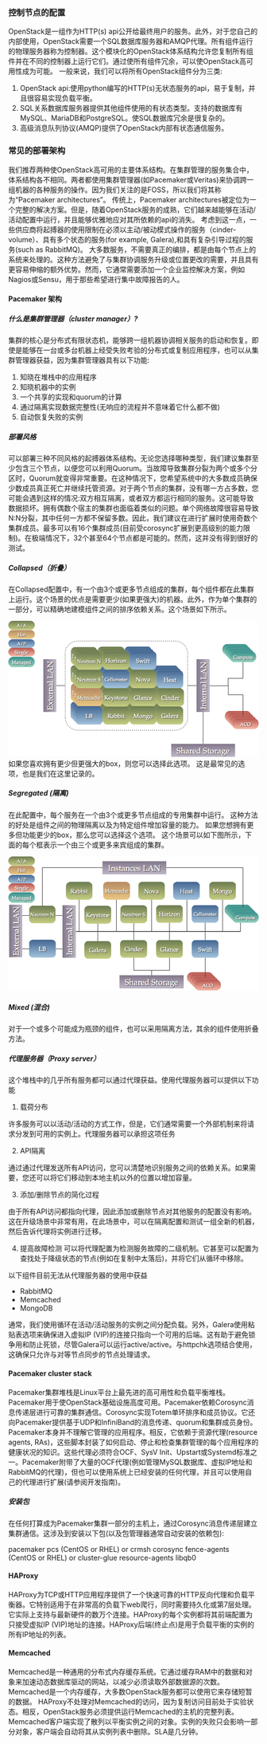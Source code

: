 ### 控制节点的配置
OpenStack是一组作为HTTP(s) api公开给最终用户的服务。此外，对于您自己的内部使用，OpenStack需要一个SQL数据库服务器和AMQP代理。所有组件运行的物理服务器称为控制器。这个模块化的OpenStack体系结构允许您复制所有组件并在不同的控制器上运行它们。通过使所有组件冗余，可以使OpenStack高可用性成为可能。
一般来说，我们可以将所有OpenStack组件分为三类:

1. OpenStack api:使用python编写的HTTP(s)无状态服务的api，易于复制，并且很容易实现负载平衡。
2. SQL关系数据库服务器提供其他组件使用的有状态类型。支持的数据库有MySQL、MariaDB和PostgreSQL。使SQL数据库冗余是很复杂的。
3. 高级消息队列协议(AMQP)提供了OpenStack内部有状态通信服务。

### 常见的部署架构
我们推荐两种使OpenStack高可用的主要体系结构。在集群管理的服务集合中，体系结构各不相同。两者都使用集群管理器(如Pacemaker或Veritas)来协调跨一组机器的各种服务的操作。因为我们关注的是FOSS，所以我们将其称为“Pacemaker architectures”。
传统上，Pacemaker architectures被定位为一个完整的解决方案。但是，随着OpenStack服务的成熟，它们越来越能够在活动/活动配置中运行，并且能够优雅地应对其所依赖的api的消失。
考虑到这一点，一些供应商将起搏器的使用限制在必须以主动/被动模式操作的服务（cinder-volume）、具有多个状态的服务(for example, Galera),和具有复杂引导过程的服务(such as RabbitMQ)。
大多数服务，不需要真正的编排，都是由每个节点上的系统来处理的。这种方法避免了与集群协调服务升级或位置更改的需要，并且具有更容易伸缩的额外优势。然而，它通常需要添加一个企业监控解决方案，例如Nagios或Sensu，用于那些希望进行集中故障报告的人。

#### Pacemaker 架构
##### 什么是集群管理器（cluster manager）?

集群的核心是分布式有限状态机，能够跨一组机器协调相关服务的启动和恢复。即使是能够在一台或多台机器上经受失败考验的分布式或复制应用程序，也可以从集群管理器获益，因为集群管理器具有以下功能:

1. 知晓在堆栈中的应用程序
2. 知晓机器中的实例
3. 一个共享的实现和quorum的计算
4. 通过隔离实现数据完整性(无响应的流程并不意味着它什么都不做)
5. 自动恢复失败的实例

##### 部署风格
可以部署三种不同风格的起搏器体系结构。无论您选择哪种类型，我们建议集群至少包含三个节点，以便您可以利用Quorum。当故障导致集群分裂为两个或多个分区时，Quorum就变得非常重要。在这种情况下，您希望系统中的大多数成员确保少数成员真正死亡并继续托管资源。对于两个节点的集群，没有哪一方占多数，您可能会遇到这样的情况:双方相互隔离，或者双方都运行相同的服务。这可能导致数据损坏。拥有偶数个宿主的集群也面临着类似的问题。单个网络故障很容易导致N:N分裂，其中任何一方都不保留多数。因此，我们建议在进行扩展时使用奇数个集群成员。最多可以有16个集群成员(目前受corosync扩展到更高级别的能力限制)。在极端情况下，32个甚至64个节点都是可能的。然而，这并没有得到很好的测试。

##### Collapsed（折叠）
在Collapsed配置中，有一个由3个或更多节点组成的集群，每个组件都在此集群上运行。这个场景的优点是需要更少(如果更强大)的机器。此外，作为单个集群的一部分，可以精确地建模组件之间的排序依赖关系。这个场景如下所示。

![](assets/markdown-img-paste-20180904155058645.png)
如果您喜欢拥有更少但更强大的box，则您可以选择此选项。
这是最常见的选项，也是我们在这里记录的。

##### Segregated (隔离)

在此配置中，每个服务在一个由3个或更多节点组成的专用集群中运行。
这种方法的好处是组件之间的物理隔离以及为特定组件增加容量的能力。
如果您想拥有更多但功能更少的box，那么您可以选择这个选项。
这个场景可以如下图所示，下面的每个框表示一个由三个或更多来宾组成的集群。

![](assets/markdown-img-paste-20180904155554411.png)

##### Mixed (混合)
对于一个或多个可能成为瓶颈的组件，也可以采用隔离方法，其余的组件使用折叠方法。


##### 代理服务器（Proxy server）
这个堆栈中的几乎所有服务都可以通过代理获益。使用代理服务器可以提供以下功能

1. 载荷分布

许多服务可以以活动/活动的方式工作，但是，它们通常需要一个外部机制来将请求分发到可用的实例上。代理服务器可以承担这项任务

2. API隔离

通过通过代理发送所有API访问，您可以清楚地识别服务之间的依赖关系。如果需要，您还可以将它们移动到本地主机以外的位置以增加容量。

3. 添加/删除节点的简化过程

由于所有API访问都指向代理，因此添加或删除节点对其他服务的配置没有影响。这在升级场景中非常有用，在此场景中，可以在隔离配置和测试一组全新的机器，然后告诉代理将实例进行迁移。

4. 提高故障检测
可以将代理配置为检测服务故障的二级机制。它甚至可以配置为查找处于降级状态的节点(例如在复制中太落后)，并将它们从循环中移除。

以下组件目前无法从代理服务器的使用中获益
* RabbitMQ
* Memcached
* MongoDB

通常，我们使用循环在活动/活动服务的实例之间分配负载。另外，Galera使用粘贴表选项来确保进入虚拟IP (VIP)的连接只指向一个可用的后端。这有助于避免锁争用和防止死锁，尽管Galera可以运行active/active。与httpchk选项结合使用，这确保只允许与对等节点同步的节点处理请求。

#### Pacemaker cluster stack

Pacemaker集群堆栈是Linux平台上最先进的高可用性和负载平衡堆栈。Pacemaker用于使OpenStack基础设施高度可用。Pacemaker依赖Corosync消息传递层进行可靠的集群通信。Corosync实现Totem单环排序和成员协议。它还向Pacemaker提供基于UDP和InfiniBand的消息传递、quorum和集群成员身份。Pacemaker本身并不理解它管理的应用程序。相反，它依赖于资源代理(resource agents, RAs)，这些脚本封装了如何启动、停止和检查集群管理的每个应用程序的健康状况的知识。这些代理必须符合OCF、SysV Init、Upstart或Systemd标准之一。Pacemaker附带了大量的OCF代理(例如管理MySQL数据库、虚拟IP地址和RabbitMQ的代理)，但也可以使用系统上已经安装的任何代理，并且可以使用自己的代理进行扩展(请参阅开发指南)。
##### 安装包
在任何打算成为Pacemaker集群一部分的主机上，通过Corosync消息传递层建立集群通信。这涉及到安装以下包(以及包管理器通常自动安装的依赖包):

pacemaker
pcs (CentOS or RHEL) or crmsh
corosync
fence-agents (CentOS or RHEL) or cluster-glue
resource-agents
libqb0

#### HAProxy
HAProxy为TCP或HTTP应用程序提供了一个快速可靠的HTTP反向代理和负载平衡器。它特别适用于在非常高的负载下web爬行，同时需要持久化或第7层处理。它实际上支持与最新硬件的数万个连接。HAProxy的每个实例都将其前端配置为只接受虚拟IP (VIP)地址的连接。HAProxy后端(终止点)是用于负载平衡的实例的所有IP地址的列表。
#### Memcached
Memcached是一种通用的分布式内存缓存系统。它通过缓存RAM中的数据和对象来加速动态数据库驱动的网站，以减少必须读取外部数据源的次数。Memcached是一个内存缓存，大多数OpenStack服务都可以使用它来存储短暂的数据。
HAProxy不处理对Memcached的访问，因为复制访问目前处于实验状态。相反，OpenStack服务必须提供运行Memcached的主机的完整列表。
Memcached客户端实现了散列以平衡实例之间的对象。实例的失败只会影响一部分对象，客户端会自动将其从实例列表中删除。SLA是几分钟。
